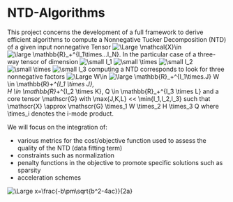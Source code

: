 # NTD-Algorithms
This project concerns the development of a full framework to derive efficient algorithms to compute a Nonnegative Tucker Decomposition (NTD) of a given
input nonnegative Tensor ![\Large \mathcal{X}\in](https://latex.codecogs.com/svg.latex?\Large&space;\mathcal{X}\in) 
![\large \mathbb{R}_+^{I_1\times...I_N}](https://latex.codecogs.com/svg.latex?\large&space;\mathbb{R}_+^{I_1\times...I_N}).
In the particular case of a three-way tensor of dimension ![\small I_1](https://latex.codecogs.com/svg.latex?\small&space;I_1) ![\small \times](https://latex.codecogs.com/svg.latex?\small&space;\times) ![\small I_2](https://latex.codecogs.com/svg.latex?\small&space;I_2) ![\small \times](https://latex.codecogs.com/svg.latex?\small&space;\times) ![\small I_3](https://latex.codecogs.com/svg.latex?\small&space;I_3)
computing a NTD corresponds to look for three nonnegative factors 
![\Large W\in](https://latex.codecogs.com/svg.latex?\Large&space;W\in) 
![\large \mathbb{R}_+^{I_1\times.J}](https://latex.codecogs.com/svg.latex?\large&space;\mathbb{R}_+^{I_1\times.J})
W \in \mathbb{R}_+^{I_1 \times J},  
H \in \mathbb{R}_+^{I_2 \times K}, 
Q \in \mathbb{R}_+^{I_3 \times L} and a core tensor 
\mathscr{G} with \max{J,K,L} << \min{I_1,I_2,I_3} such that  
\mathscr{X} \approx \mathscr{G} \times_1 W \times_2 H \times_3 Q
where \times_i denotes the i-mode product.

We will focus on the integration of:
  - various metrics for the cost/objective function used to assess the quality of the NTD (data fitting term)
  - constraints such as normalization
  - penalty functions in the objective to promote specific solutions such as sparsity
  - acceleration schemes
  
![\Large x=\frac{-b\pm\sqrt{b^2-4ac}}{2a}](https://latex.codecogs.com/svg.latex?\Large&space;x=\frac{-b\pm\sqrt{b^2-4ac}}{2a}) 
